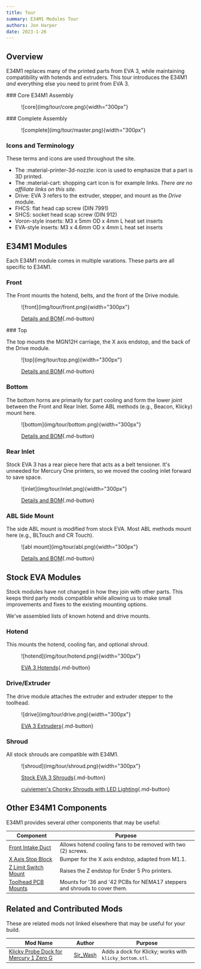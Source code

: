 ```yaml
---
title: Tour
summary: E34M1 Modules Tour
authors: Jon Harper
date: 2023-1-26
---
```


## Overview

E34M1 replaces many of the printed parts from EVA 3, while maintaining compatibility with hotends and extruders. This tour introduces the E34M1 *and* everything else you need to print from EVA 3.

<div markdown class="jh-grid-container jh-grid-2">
<div markdown class="jh-card">
### Core E34M1 Assembly
<figure markdown>
![core](img/tour/core.png){width="300px"}
</figure>
</div>
<div markdown class="jh-card">
### Complete Assembly
<figure markdown>
![complete](img/tour/master.png){width="300px"}
</figure>
</div>
</div>

### Icons and Terminology

These terms and icons are used throughout the site.

- The :material-printer-3d-nozzle: icon is used to emphasize that a part is 3D printed.
- The :material-cart: shopping cart icon is for example links. *There are no affiliate links on this site.*
- Drive: EVA 3 refers to the extruder, stepper, and mount as the *Drive* module.
- FHCS: flat head cap screw (DIN 7991)
- SHCS: socket head scap screw (DIN 912)
- Voron-style inserts: M3 x 5mm OD x 4mm L heat set inserts
- EVA-style inserts: M3 x 4.6mm OD x 4mm L heat set inserts

## E34M1 Modules

Each E34M1 module comes in multiple varations. These parts are all specific to E34M1.

<div markdown class="jh-grid-container jh-grid-2">
<div markdown class="jh-card">

### Front

The Front mounts the hotend, belts, and the front of the Drive module.

<figure markdown>
![front](img/tour/front.png){width="300px"}

[Details and BOM](modules/front.md){.md-button}
</figure>

</div>
<div markdown class="jh-card">
### Top

The top mounts the MGN12H carriage, the X axis endstop, and the back of the Drive module.

<figure markdown>
![top](img/tour/top.png){width="300px"}

[Details and BOM](modules/top.md){.md-button}
</figure>

<div markdown class="jh-grid-container jh-grid-1 jh-link-grid">
</div>
</div>
<div markdown class="jh-card">

### Bottom

The bottom horns are primarily for part cooling and form the lower joint between the Front and Rear Inlet. Some ABL methods (e.g., Beacon, Klicky) mount here.

<figure markdown>
![bottom](img/tour/bottom.png){width="300px"}

[Details and BOM](modules/bottom.md){.md-button}
</figure>
</div>
<div markdown class="jh-card">

### Rear Inlet

Stock EVA 3 has a rear piece here that acts as a belt tensioner. It's unneeded for Mercury One printers, so we moved the cooling inlet forward to save space.

<figure markdown>
![inlet](img/tour/inlet.png){width="300px"}

[Details and BOM](modules/rear.md){.md-button}
</figure>
</div>
<div markdown class="jh-card">

### ABL Side Mount

The side ABL mount is modified from stock EVA. Most ABL methods mount here (e.g., BLTouch and CR Touch).

<figure markdown>
![abl mount](img/tour/abl.png){width="300px"}

[Details and BOM](modules/abl.md){.md-button}
</figure>
</div>
</div>

## Stock EVA Modules

Stock modules have not changed in how they join with other parts. This keeps third party mods compatible while allowing us to make small improvements and fixes to the existing mounting options.

We've assembled lists of known hotend and drive mounts.

<div markdown class="jh-grid-container jh-grid-2">
<div markdown class="jh-card">

### Hotend

This mounts the hotend, cooling fan, and optional shroud.

<figure markdown>
![hotend](img/tour/hotend.png){width="300px"}

[EVA 3 Hotends](compat/hotends.md){.md-button}
</figure>

</div>
<div markdown class="jh-card">

### Drive/Extruder

The drive module attaches the extruder and extruder stepper to the toolhead.

<figure markdown>
![drive](img/tour/drive.png){width="300px"}

[EVA 3 Extruders](compat/drives.md){.md-button}
</figure>

</div>
<div markdown class="jh-card">

### Shroud

All stock shrouds are compatible with E34M1.

<figure markdown>
![shroud](img/tour/shroud.png){width="300px"}

[Stock EVA 3 Shrouds](https://main.eva-3d.page/heat_insert/shrouds/chonkier/){.md-button}

[cuiviemen's Chonky Shrouds with LED Lighting](https://www.printables.com/model/420929-eva-30-chonky-shrouds-with-led-lighting){.md-button}

</figure>

</div>
</div>

## Other E34M1 Components

E34M1 provides several other components that may be useful:

| Component                     | Purpose |
|-------------------------------|---------|
| [Front Intake Duct](modules/other.md#front-intake-duct) | Allows hotend cooling fans to be removed with two (2) screws. |
| [X Axis Stop Block](modules/other.md#x-axis-stop-block) | Bumper for the X axis endstop, adapted from M1.1. |
| [Z Limit Switch Mount](modules/other.md#z-endstop-mount) | Raises the Z endstop for Ender 5 Pro printers. |
| [Toolhead PCB Mounts](modules/pcb_mounts.md) | Mounts for '36 and '42 PCBs for NEMA17 steppers and shrouds to cover them. |

## Related and Contributed Mods

These are related mods not linked elsewhere that may be useful for your build.

| Mod Name | Author | Purpose |
|----------|--------|---------|
| [Klicky Probe Dock for Mercury 1 Zero G](https://www.printables.com/model/386819-klicky-probe-dock-for-mercury-1-zero-g) | [Sir_Wash](https://www.printables.com/social/415185-sir_wash) | Adds a dock for Klicky; works with `klicky_bottom.stl`. |
